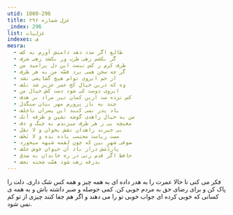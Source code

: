 ```yaml
---
utid: 1000-296
title: غزل شماره ۲۹۶
_index: 296
list: غزلیات
indexes: ف
mesra:
  - طالع اگر مدد دهد دامنش آورم به کف
  - گر بکشم زهی طرب ور بکشد زهی شرف
  - طرف کرم ز کس نبست این دل پرامید من
  - گر چه سخن همی برد قصّه من به هر طرف
  - از خم ابروی توام هیچ گشایشی نشد
  - وه که درین خیال کج عمر عزیز شد تلف
  - ابروی دوست کی شود دست کش خیال من
  - کس نزده ست ازین کمان تیر مراد بر هدف
  - چند به ناز پرورم مهر بتان سنگدل
  - یاد پدر نمی کنند این پسران ناخلف
  - من به خیال زاهدی گوشه نشین و طرفه آنک
  - مغبچه یی ز هر طرف میزندم به چنگ و دف
  - بی خبرند زاهدان نقش بخوان و لا تقل
  - مست ریاست محتسب باده بده و لا تَخَف
  - صوفی شهر بین که چون لقمه شبهه میخورد
  - پاردُمَش دراز باد آن حیوان خوش علف
  - حافظ اگر قدم زنی در ره خاندان به صدق
  - بدرقه رهت شود همّت شحنه نجف
---
```

فکر می کنی تا حالا عمرت را به هدر داده ای به همه چیز و همه کس شک داری. دلت را پاک کن و برای رضای حق به مردم خوبی کن. کمی حوصله و صبر داشته باش و به همه ی کسانی که خوبی کرده ای جواب خوبی تو را می دهند و اگر هم جفا کنند چیزی از تو کم نمی شود.
